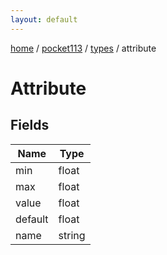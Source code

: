 ```yaml
---
layout: default
---
```


[home](/)  /  [pocket113](/protocol/pocket113)  /  [types](/protocol/pocket113/types)  /  attribute

# Attribute

## Fields

Name | Type
---|---
min | float
max | float
value | float
default | float
name | string

